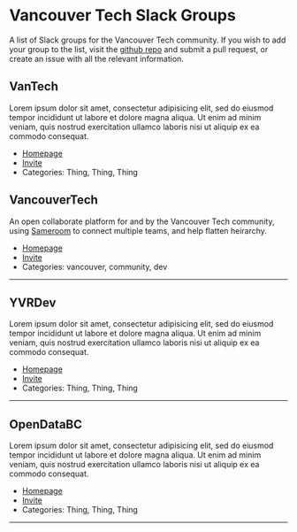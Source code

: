 # Vancouver Tech Slack Groups

A list of Slack groups for the Vancouver Tech community. If you wish to add your group to the list, visit the [github repo](https://github.com/vancouvertechpodcast/slack-groups) and submit a pull request, or create an issue with all the relevant information.

## VanTech

Lorem ipsum dolor sit amet, consectetur adipisicing elit, sed do eiusmod tempor incididunt ut labore et dolore magna aliqua. Ut enim ad minim veniam, quis nostrud exercitation ullamco laboris nisi ut aliquip ex ea commodo consequat.

* [Homepage](https://vantech.slack.com/)
* [Invite](https://vantech.herokuapp.com/)
* Categories: Thing, Thing, Thing

## VancouverTech

An open collaborate platform for and by the Vancouver Tech community, using [Sameroom](http://www.sameroom.io) to connect multiple teams, and help flatten heirarchy.

* [Homepage](https://vancouvertech.slack.com/)
* [Invite](https://vancouvertech.herokuapp.com/)
* Categories: vancouver, community, dev

---

## YVRDev

Lorem ipsum dolor sit amet, consectetur adipisicing elit, sed do eiusmod tempor incididunt ut labore et dolore magna aliqua. Ut enim ad minim veniam, quis nostrud exercitation ullamco laboris nisi ut aliquip ex ea commodo consequat.

* [Homepage](https://yvrdev.slack.com/)
* [Invite](https://yvrdev.herokuapp.com/)
* Categories: Thing, Thing, Thing

---

## OpenDataBC

Lorem ipsum dolor sit amet, consectetur adipisicing elit, sed do eiusmod tempor incididunt ut labore et dolore magna aliqua. Ut enim ad minim veniam, quis nostrud exercitation ullamco laboris nisi ut aliquip ex ea commodo consequat.

* [Homepage](https://opendatabc.slack.com)
* [Invite](https://vantech.herokuapp.com/)
* Categories: Thing, Thing, Thing

---